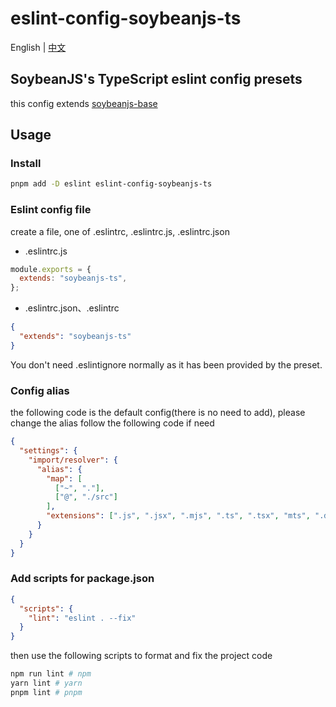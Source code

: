 # eslint-config-soybeanjs-ts

English | [中文](./README.zh_CN.md)

## SoybeanJS's TypeScript eslint config presets

this config extends [soybeanjs-base](https://github.com/honghuangdc/eslint-config-soybeanjs/blob/main/packages/base/README.md)

## Usage

### Install

```bash
pnpm add -D eslint eslint-config-soybeanjs-ts
```

### Eslint config file

create a file, one of .eslintrc, .eslintrc.js, .eslintrc.json

- .eslintrc.js

```js
module.exports = {
  extends: "soybeanjs-ts",
};
```

- .eslintrc.json、.eslintrc

```json
{
  "extends": "soybeanjs-ts"
}
```

You don't need .eslintignore normally as it has been provided by the preset.

### Config alias

the following code is the default config(there is no need to add), please change the alias follow the following code if need

```json
{
  "settings": {
    "import/resolver": {
      "alias": {
        "map": [
          ["~", "."],
          ["@", "./src"]
        ],
        "extensions": [".js", ".jsx", ".mjs", ".ts", ".tsx", "mts", ".d.ts"]
      }
    }
  }
}
```

### Add scripts for package.json

```json
{
  "scripts": {
    "lint": "eslint . --fix"
  }
}
```

then use the following scripts to format and fix the project code

```bash
npm run lint # npm
yarn lint # yarn
pnpm lint # pnpm

```
